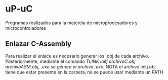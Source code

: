 # uP-uC
Programas realizados para la matereia de microprocesadores y microcontroladores


## Enlazar C-Assembly
Para realizar el enlace es necesario generar los .obj de cada archivo. Posteriormente, mediante el comando 
  _TLINK initj archivoC.obj archivoASM.obj, .exe se genera el archivo .exe._
  NOTA
    el archivo initj.obj tiene que estar presente en la carpeta, no se puede usar mediante un PATH
